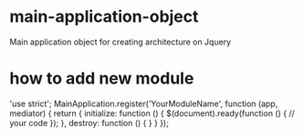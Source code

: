# main-application-object
Main application object for creating architecture on Jquery

# how to add new module
'use strict';
MainApplication.register('YourModuleName', function (app, mediator) {
    return {
        initialize: function () {
            $(document).ready(function () {
              // your code
            });
        },
        destroy: function () {
        }
    }
});

